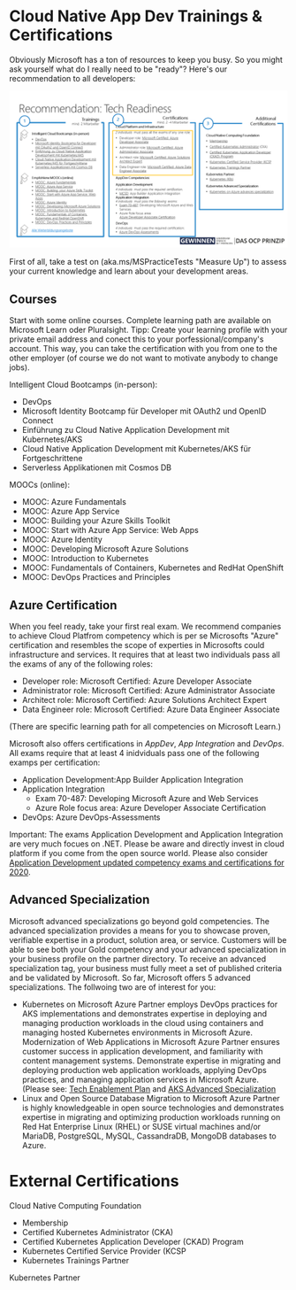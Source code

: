 # Cloud Native App Dev Trainings & Certifications #

Obviously Microsoft has a ton of resources to keep you busy. So you might ask yourself what do I really need to be "ready"? Here's our recommendation to all developers:

![Cloud Native App Dev Tech Readiness Recommendation](./AppDevLearningPath.png)

First of all, take a test on (aka.ms/MSPracticeTests "Measure Up") to assess your current knowledge and learn about your development areas.

## Courses ##
Start with some online courses. Complete learning path are available on  Microsoft Learn oder Pluralsight. Tipp: Create your learning profile with your private email address and conect this to your porfessional/company's account. This way, you can take the certification with you from one to the other employer (of course we do not want to motivate anybody to change jobs). 

Intelligent Cloud Bootcamps (in-person):
+ DevOps 
+ Microsoft Identity Bootcamp für Developer mit OAuth2 und OpenID Connect 
+ Einführung zu Cloud Native Application Development mit Kubernetes/AKS 
+ Cloud Native Application Development mit Kubernetes/AKS für Fortgeschrittene 
+ Serverless Applikationen mit Cosmos DB

MOOCs (online):
+ MOOC: Azure Fundamentals​
+ MOOC: Azure App Service​
+ MOOC: Building your Azure Skills Toolkit​
+ MOOC: Start with Azure App Service: Web Apps​
+ MOOC: Azure Identity​
+ MOOC: Developing Microsoft Azure Solutions​
+ MOOC: Introduction to Kubernetes​
+ MOOC: Fundamentals of Containers, Kubernetes and RedHat OpenShift​
+ MOOC: DevOps Practices and Principles

## Azure Certification ##
When you feel ready, take your first real exam. 
We recommend companies to achieve Cloud Platfrom competency which is per se Microsofts "Azure" certification and resembles the scope of experties in Microsofts could infrastructure and services. It requires that at least two individuals pass all the exams of any of the following roles:
+ Developer role: Microsoft Certified: Azure Developer Associate
+ Administrator role: Microsoft Certified: Azure Administrator Associate
+ Architect role: Microsoft Certified: Azure Solutions Architect Expert
+ Data Engineer role: Microsoft Certified: Azure Data Engineer Associate

(There are specific learning path for all competencies on Microsoft Learn.)

Microsoft also offers certifications in *AppDev*, *App Integration* and *DevOps*. All exams require that at least 4 inidviduals pass one of the following examps per certification:
+ Application Development:App Builder Application Integration
+ Application Integration
  + Exam 70-487: Developing Microsoft Azure and Web Services
  + Azure Role focus area: Azure Developer Associate Certification
+ DevOps: Azure DevOps-Assessments

Important: The exams Application Development and Application Integration are very much focues on .NET. Please be aware and directly invest in cloud platform if you come from the open source world. 
Please also consider [Application Development updated competency exams and certifications for 2020](./Updatedcompetencyexamsandcertificationsfor2020). 

## Advanced Specialization ## 
Microsoft advanced specializations go beyond gold competencies. The advanced specialization provides a means for you to showcase proven, verifiable expertise in a product, solution area, or service. Customers will be able to see both your Gold competency and your advanced specialization in your business profile on the partner directory. To receive an advanced specialization tag, your business must fully meet a set of published criteria and be validated by Microsoft. So far, Microsoft offers 5 advanced specializations. The follwoing two are of interest for you:
+ Kubernetes on Microsoft Azure Partner employs DevOps practices for AKS implementations and demonstrates expertise in deploying and managing production workloads in the cloud using containers and managing hosted Kubernetes environments in Microsoft Azure. Modernization of Web Applications in Microsoft Azure Partner ensures customer success in application development, and familiarity with content management systems. Demonstrate expertise in migrating and deploying production web application workloads, applying DevOps practices, and managing application services in Microsoft Azure. (Please see: [Tech Enablement Plan](./TechEnablementPlanAdvancedSpecializationforKubernetes.md) and [AKS Advanced Specialization](./AKSSampleOfferOnePager.pdf)
+ Linux and Open Source Database Migration to Microsoft Azure Partner is highly knowledgeable in open source technologies and demonstrates expertise in migrating and optimizing production workloads running on Red Hat Enterprise Linux (RHEL) or SUSE virtual machines and/or MariaDB, PostgreSQL, MySQL, CassandraDB, MongoDB databases to Azure.

# External Certifications # 

Cloud Native Computing Foundation
+ Membership
+ Certified Kubernetes Administrator (CKA) 
+ Certified Kubernetes Application Developer (CKAD) Program
+ Kubernetes Certified Service Provider (KCSP
+ Kubernetes Trainings Partner

Kubernetes Partner 



